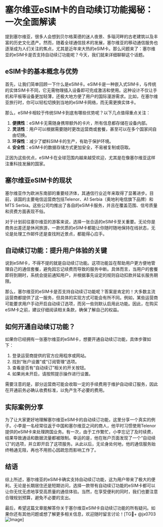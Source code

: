 # 塞尔维亚eSIM卡的自动续订功能揭秘：一次全面解读

提到塞尔维亚，很多人会想到贝尔格莱德的迷人夜景、多瑙河畔的古老建筑以及丰富的历史文化遗产。然而，随着全球通信技术的发展，塞尔维亚的移动通信服务也逐渐成为人们关注的焦点，尤其是近年来大热的eSIM卡。那么问题来了：塞尔维亚的eSIM卡是否支持自动续订功能呢？今天，我们就来详细聊聊这个话题。

## eSIM卡的基本概念与优势

首先，让我们简单回顾一下什么是eSIM卡。eSIM卡是一种嵌入式SIM卡，与传统的实体SIM卡不同，它无需物理插入设备即可完成激活和使用。这种设计不仅让手机和平板等设备更加轻薄，还极大地方便了用户的国际漫游需求。比如，在塞尔维亚旅行时，你可以轻松切换到当地的eSIM卡网络，而无需更换实体卡。

那么，eSIM卡相较于传统SIM卡到底有哪些优势呢？以下几点值得重点关注：

1. **便携性**：eSIM卡无需随身携带额外的卡片，所有信息都存储在设备内部。
2. **灵活性**：用户可以根据需要随时更改运营商或套餐，甚至可以在多个国家间自由切换。
3. **环保性**：减少了塑料SIM卡的生产，有助于保护环境。
4. **安全性**：eSIM卡的数据存储方式更加安全，不易被复制或窃取。

正因为这些优点，eSIM卡在全球范围内越来越受欢迎，尤其是在像塞尔维亚这样注重科技发展的国家。

## 塞尔维亚eSIM卡的现状

塞尔维亚作为欧洲东南部的重要经济体，其通信行业近年来取得了显著进步。目前，该国的主要电信运营商包括Telenor、A1 Serbia（奥地利电信旗下品牌）和MTS Serbia。这些公司均推出了各自的eSIM卡服务，并且在覆盖范围、信号质量和资费方面表现不俗。

对于计划前往塞尔维亚的游客来说，选择一张合适的eSIM卡至关重要。无论你是商务出差还是休闲旅游，一款优质的eSIM卡都能让你随时随地保持在线状态，无论是处理工作邮件还是查找附近景点，都能得心应手。

## 自动续订功能：提升用户体验的关键

说到eSIM卡，不得不提的就是自动续订功能。这项功能旨在帮助用户更方便地管理自己的通信套餐，避免因忘记续费而导致的服务中断。具体而言，当用户的套餐即将到期时，系统会提前通知用户，并根据事先设定的规则自动扣款并延长服务期限。

那么，塞尔维亚的eSIM卡是否支持自动续订功能呢？答案是肯定的！大多数主流运营商都提供了这一服务，但具体的实现方式可能会有所不同。例如，某些运营商可能要求用户手动开启自动续订选项，而另一些则默认启用此功能。因此，在购买eSIM卡之前，建议仔细阅读相关条款，确保了解自己的权益。

## 如何开通自动续订功能？

如果你已经拥有一张塞尔维亚的eSIM卡，想要开通自动续订功能，具体步骤如下：

1. 登录运营商提供的官方应用程序或网站。
2. 找到“账户设置”或“订阅管理”选项。
3. 查看是否有“自动续订”相关的开关按钮。
4. 如果尚未开启，请按照提示操作进行设置。

需要注意的是，部分运营商可能会收取一定的手续费用于维护自动续订服务，因此在开通前务必确认收费标准，以免产生不必要的费用。

## 实际案例分享

为了让大家更好地理解塞尔维亚eSIM卡的自动续订功能，这里分享一个真实的例子。小李是一名经常往返于中国和塞尔维亚之间的商人，他平时习惯使用Telenor提供的eSIM卡来处理跨国业务。有一次，由于工作繁忙，小李忘记了及时续费，结果导致通话和数据流量都被限制。幸运的是，他在账户页面发现了一个“自动续订”的选项，并立即开启了这项服务。从此以后，无论身处何地，他的通信服务始终畅通无阻，再也不用担心因疏忽而影响工作了。

## 结语

综上所述，塞尔维亚的eSIM卡确实支持自动续订功能，这为用户带来了极大的便利。无论是长期居住还是短期访问，选择一款带有自动续订功能的eSIM卡都可以让你无忧无虑地享受高质量的通信体验。当然，在享受便利的同时，我们也要注意合理规划预算，避免不必要的支出。

最后，希望这篇文章能解答你关于塞尔维亚eSIM卡自动续订功能的所有疑问。如果你还有其他问题或想了解更多相关信息，欢迎随时留言讨论！[TG💪+ @jx0703 ![Image](https://github.com/user-attachments/assets/dbca1d08-cadb-493c-b0ec-ad6f7a83f270)]